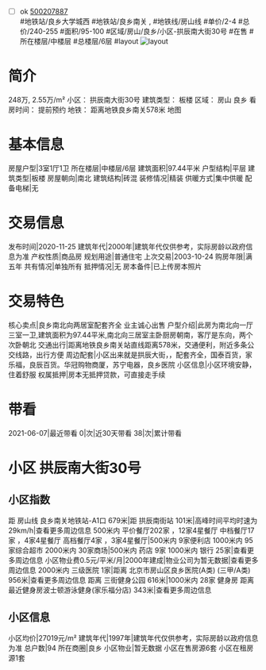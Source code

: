 - [ ] ok [500207887](https://bj.5i5j.com/ershoufang/500207887.html)  
 #地铁站/良乡大学城西 #地铁站/良乡南关 ,  #地铁线/房山线
#单价/2-4 #总价/240-255 #面积/95-100   #区域/房山/良乡/小区-拱辰南大街30号 #在售 #所在楼层/中楼层 #总楼层/6层 #layout 
![layout](http://image2.5i5j.com//group2/M00/9A/C9/CgqJNF04FdyAXskGAAC62yRol20283.jpg_P5.jpg) 
# 简介 
 248万,  2.55万/m² 
小区： 拱辰南大街30号
建筑类型： 板楼
区域： 房山 良乡
看房时间： 提前预约
地铁： 距离地铁良乡南关578米 地图
# 基本信息 
 房屋户型|3室1厅1卫
所在楼层|中楼层/6层
建筑面积|97.44平米
户型结构|平层
建筑类型|板楼
房屋朝向|南北
建筑结构|砖混
装修情况|精装
供暖方式|集中供暖
配备电梯|无
# 交易信息 
 发布时间|2020-11-25
建筑年代|2000年|建筑年代仅供参考，实际房龄以政府信息为准
产权性质|商品房
规划用途|普通住宅
上次交易|2003-10-24
购房年限|满五年
共有情况|单独所有
抵押情况|无
房本备件|已上传房本照片
# 交易特色 
 核心卖点|良乡南北向两居室配套齐全  业主诚心出售
户型介绍|此房为南北向一厅三室一卫,建筑面积为97.44平米,南北向三居室主卧厨房朝南，客厅是东向，两个次卧朝北
交通出行|距离地铁良乡南关站直线距离578米，交通便利，附近多条公交线路，出行方便
周边配套|小区出来就是拱辰大街，，配套齐全，国泰百货，家乐福，良辰百货。华冠购物商厦，苏宁电器，良乡医院
小区信息|小区环境安静，住着舒服
权属抵押|房本无抵押贷款，可直接走手续
# 带看 
 2021-06-07|最近带看	 0|次|近30天带看	 38|次|累计带看
# 小区 拱辰南大街30号
## 小区指数 
 距 房山线 良乡南关地铁站-A1口 679米|距 拱辰南街站 101米|高峰时间平均时速为29km/h|查看更多周边信息
500米内 平价餐厅202家 ，12家4星餐厅
中档餐厅17家 ，4家4星餐厅
高档餐厅4家 ，3家4星餐厅|500米内 9家便利店
1000米内 95家综合超市
2000米内 30家商场|500米内 药店 9家
1000米内 银行 25家|查看更多周边信息
小区物业费0.5元/平米/月|2000年建成|物业公司为暂无数据|查看更多周边信息
2000米内 三级医院 1家|距离 北京市房山区良乡医院(A类) (三甲/A类) 956米|查看更多周边信息
距离 三街健身公园 616米|1000米内 28家 健身房
距离最近健身房波士顿游泳健身(家乐福分店) 343米|查看更多周边信息
## 小区信息 
 小区均价|27019元/m²
建筑年代|1997年|建筑年代仅供参考，实际房龄以政府信息为准
总户数|94
所在商圈|良乡
小区物业|暂无数据
小区在售房源6套
小区在租房源1套
